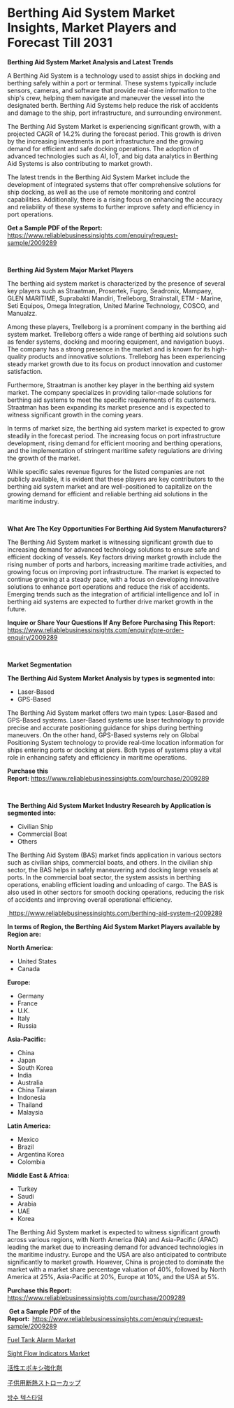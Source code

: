 <p><h1>Berthing Aid System Market Insights, Market Players and Forecast Till 2031</h1></p><p><strong>Berthing Aid System Market Analysis and Latest Trends</strong></p>
<p><p>A Berthing Aid System is a technology used to assist ships in docking and berthing safely within a port or terminal. These systems typically include sensors, cameras, and software that provide real-time information to the ship's crew, helping them navigate and maneuver the vessel into the designated berth. Berthing Aid Systems help reduce the risk of accidents and damage to the ship, port infrastructure, and surrounding environment.</p><p>The Berthing Aid System Market is experiencing significant growth, with a projected CAGR of 14.2% during the forecast period. This growth is driven by the increasing investments in port infrastructure and the growing demand for efficient and safe docking operations. The adoption of advanced technologies such as AI, IoT, and big data analytics in Berthing Aid Systems is also contributing to market growth.</p><p>The latest trends in the Berthing Aid System Market include the development of integrated systems that offer comprehensive solutions for ship docking, as well as the use of remote monitoring and control capabilities. Additionally, there is a rising focus on enhancing the accuracy and reliability of these systems to further improve safety and efficiency in port operations.</p></p>
<p><strong>Get a Sample PDF of the Report:&nbsp;</strong> <a href="https://www.reliablebusinessinsights.com/enquiry/request-sample/2009289">https://www.reliablebusinessinsights.com/enquiry/request-sample/2009289</a></p>
<p>&nbsp;</p>
<p><strong>Berthing Aid System Major Market Players</strong></p>
<p><p>The berthing aid system market is characterized by the presence of several key players such as Straatman, Prosertek, Fugro, Seadronix, Mampaey, GLEN MARITIME, Suprabakti Mandiri, Trelleborg, Strainstall, ETM - Marine, Seti Equipos, Omega Integration, United Marine Technology, COSCO, and Manualzz. </p><p>Among these players, Trelleborg is a prominent company in the berthing aid system market. Trelleborg offers a wide range of berthing aid solutions such as fender systems, docking and mooring equipment, and navigation buoys. The company has a strong presence in the market and is known for its high-quality products and innovative solutions. Trelleborg has been experiencing steady market growth due to its focus on product innovation and customer satisfaction.</p><p>Furthermore, Straatman is another key player in the berthing aid system market. The company specializes in providing tailor-made solutions for berthing aid systems to meet the specific requirements of its customers. Straatman has been expanding its market presence and is expected to witness significant growth in the coming years.</p><p>In terms of market size, the berthing aid system market is expected to grow steadily in the forecast period. The increasing focus on port infrastructure development, rising demand for efficient mooring and berthing operations, and the implementation of stringent maritime safety regulations are driving the growth of the market.</p><p>While specific sales revenue figures for the listed companies are not publicly available, it is evident that these players are key contributors to the berthing aid system market and are well-positioned to capitalize on the growing demand for efficient and reliable berthing aid solutions in the maritime industry.</p></p>
<p>&nbsp;</p>
<p><strong>What Are The Key Opportunities For Berthing Aid System Manufacturers?</strong></p>
<p><p>The Berthing Aid System market is witnessing significant growth due to increasing demand for advanced technology solutions to ensure safe and efficient docking of vessels. Key factors driving market growth include the rising number of ports and harbors, increasing maritime trade activities, and growing focus on improving port infrastructure. The market is expected to continue growing at a steady pace, with a focus on developing innovative solutions to enhance port operations and reduce the risk of accidents. Emerging trends such as the integration of artificial intelligence and IoT in berthing aid systems are expected to further drive market growth in the future.</p></p>
<p><strong>Inquire or Share Your Questions If Any Before Purchasing This Report:</strong> <a href="https://www.reliablebusinessinsights.com/enquiry/pre-order-enquiry/2009289">https://www.reliablebusinessinsights.com/enquiry/pre-order-enquiry/2009289</a></p>
<p>&nbsp;</p>
<p><strong>Market Segmentation</strong></p>
<p><strong>The Berthing Aid System Market Analysis by types is segmented into:</strong></p>
<p><ul><li>Laser-Based</li><li>GPS-Based</li></ul></p>
<p><p>The Berthing Aid System market offers two main types: Laser-Based and GPS-Based systems. Laser-Based systems use laser technology to provide precise and accurate positioning guidance for ships during berthing maneuvers. On the other hand, GPS-Based systems rely on Global Positioning System technology to provide real-time location information for ships entering ports or docking at piers. Both types of systems play a vital role in enhancing safety and efficiency in maritime operations.</p></p>
<p><strong>Purchase this Report:&nbsp;</strong><a href="https://www.reliablebusinessinsights.com/purchase/2009289">https://www.reliablebusinessinsights.com/purchase/2009289</a></p>
<p>&nbsp;</p>
<p><strong>The Berthing Aid System Market Industry Research by Application is segmented into:</strong></p>
<p><ul><li>Civilian Ship</li><li>Commercial Boat</li><li>Others</li></ul></p>
<p><p>The Berthing Aid System (BAS) market finds application in various sectors such as civilian ships, commercial boats, and others. In the civilian ship sector, the BAS helps in safely maneuvering and docking large vessels at ports. In the commercial boat sector, the system assists in berthing operations, enabling efficient loading and unloading of cargo. The BAS is also used in other sectors for smooth docking operations, reducing the risk of accidents and improving overall operational efficiency.</p></p>
<p><a href="https://www.reliablebusinessinsights.com/berthing-aid-system-r2009289">&nbsp;https://www.reliablebusinessinsights.com/berthing-aid-system-r2009289</a></p>
<p><strong>In terms of Region, the Berthing Aid System Market Players available by Region are:</strong></p>
<p>
    <p> <strong> North America: </strong>
        <ul>
            <li>United States</li>
            <li>Canada</li>
        </ul>
        </p> 
    <p> <strong> Europe: </strong>
        <ul>
            <li>Germany</li>
            <li>France</li>
            <li>U.K.</li>
            <li>Italy</li>
            <li>Russia</li>
        </ul>
        </p> 
    <p> <strong> Asia-Pacific: </strong>
        <ul>
            <li>China</li>
            <li>Japan</li>
            <li>South Korea</li>
            <li>India</li>
            <li>Australia</li>
            <li>China Taiwan</li>
            <li>Indonesia</li>
            <li>Thailand</li>
            <li>Malaysia</li>
        </ul>
        </p> 
    <p> <strong> Latin America: </strong>
        <ul>
            <li>Mexico</li>
            <li>Brazil</li>
            <li>Argentina Korea</li>
            <li>Colombia</li>
        </ul>
        </p> 
    <p> <strong> Middle East & Africa: </strong>
        <ul>
            <li>Turkey</li>
            <li>Saudi</li>
            <li>Arabia</li>
            <li>UAE</li>
            <li>Korea</li>
        </ul>
    </p>
    </p>
<p><p>The Berthing Aid System market is expected to witness significant growth across various regions, with North America (NA) and Asia-Pacific (APAC) leading the market due to increasing demand for advanced technologies in the maritime industry. Europe and the USA are also anticipated to contribute significantly to market growth. However, China is projected to dominate the market with a market share percentage valuation of 40%, followed by North America at 25%, Asia-Pacific at 20%, Europe at 10%, and the USA at 5%.</p></p>
<p><strong>Purchase this Report: </strong><a href="https://www.reliablebusinessinsights.com/purchase/2009289">https://www.reliablebusinessinsights.com/purchase/2009289</a></p>
<p>&nbsp;<strong>Get a Sample PDF of the Report:&nbsp;&nbsp;</strong><a href="https://www.reliablebusinessinsights.com/enquiry/request-sample/2009289">https://www.reliablebusinessinsights.com/enquiry/request-sample/2009289</a></p>
<p><strong></strong></p>
<p><p><a href="https://github.com/eeenafisainka/Market-Research-Report-List-1/blob/main/fuel-tank-alarm-market.md">Fuel Tank Alarm Market</a></p><p><a href="https://github.com/liliskanaya73/Market-Research-Report-List-1/blob/main/sight-flow-indicators-market.md">Sight Flow Indicators Market</a></p><p><a href="https://github.com/DeonBoer2023/Market-Research-Report-List-1/blob/main/3564177158679.md">活性エポキシ強化剤</a></p><p><a href="https://github.com/dawson566/Market-Research-Report-List-2/blob/main/5679656158678.md">子供用断熱ストローカップ</a></p><p><a href="https://github.com/courtney23pratt/Market-Research-Report-List-1/blob/main/2571027170221.md">방수 텍스타일</a></p></p>